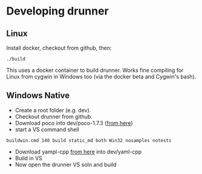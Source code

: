 # Developing drunner

## Linux

Install docker, checkout from github, then:
```
./build
```

This uses a docker container to build drunner. Works fine compiling for Linux from cygwin in Windows too (via the docker beta and Cygwin's bash).


## Windows Native
* Create a root folder (e.g. dev).
* Checkout drunner from github.
* Download poco into dev/poco-1.7.3 ([from here](http://pocoproject.org/releases/poco-1.7.3/poco-1.7.3.tar.gz "1.7.3"))
* start a VS command shell
```
buildwin.cmd 140 build static_md both Win32 nosamples notests
```
* Download yampl-cpp [from here](https://github.com/jbeder/yaml-cpp) into dev/yaml-cpp
* Build in VS
* Now open the drunner VS soln and build
